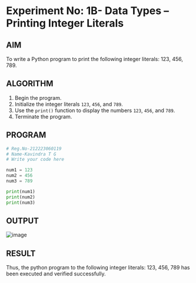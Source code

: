 # Experiment No: 1B- Data Types – Printing Integer Literals

## AIM  
To write a Python program to print the following integer literals: 123, 456, 789.

## ALGORITHM  
1. Begin the program.  
2. Initialize the integer literals `123`, `456`, and `789`.  
3. Use the `print()` function to display the numbers `123`, `456`, and `789`.  
4. Terminate the program.

## PROGRAM
```python
# Reg.No-212223060119
# Name-Kavindra T G
# Write your code here

num1 = 123
num2 = 456
num3 = 789

print(num1)
print(num2)
print(num3)

```
## OUTPUT
![image](https://github.com/user-attachments/assets/6e9ef7f0-d6dd-41e5-b7cf-3a5b6f4a4d8f)

## RESULT
Thus, the python program to the following integer literals: 123, 456, 789  has been executed and verified successfully.
